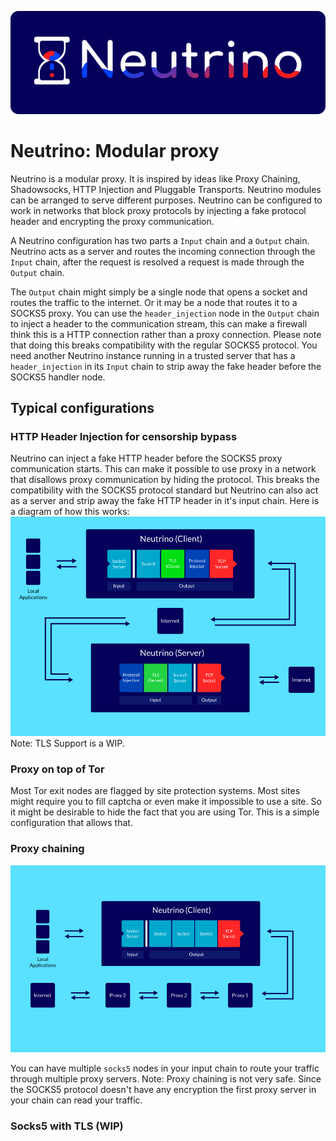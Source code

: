 
![Neutrino Logo](https://github.com/kuterd/neutrino/blob/master/branding/neutrino-logo-small.png?raw=true)


# Neutrino: Modular proxy 

Neutrino is a modular proxy. It is inspired by ideas like Proxy Chaining, Shadowsocks, HTTP Injection and Pluggable Transports.
Neutrino modules can be arranged to serve different purposes.
Neutrino can be configured to work in networks that block proxy protocols by injecting a fake protocol header and encrypting the proxy communication.

A Neutrino configuration has two parts a `Input` chain and a `Output` chain.  
Neutrino acts as a server and routes the incoming connection through the `Input` chain, after the request is resolved a request is made through the `Output` chain.

The `Output` chain might simply be a single node that opens a socket and routes the traffic to the internet.
Or it may be a node that routes it to a SOCKS5 proxy. You can use the `header_injection` node in the `Output` chain to inject a header to the communication stream, this can make a firewall think this is a HTTP connection
rather than a proxy connection. 
Please note that doing this breaks compatibility with the regular SOCKS5 protocol.
You need another Neutrino instance running in a trusted server that has a `header_injection` in its `Input` chain
to strip away the fake header before the SOCKS5 handler node. 

## Typical configurations

### HTTP Header Injection for censorship bypass

Neutrino can inject a fake HTTP header before the SOCKS5 proxy communication starts.
This can make it possible to use proxy in a network that disallows proxy communication by hiding the protocol.
This breaks the compatibility with the SOCKS5 protocol standard but Neutrino can also act as a server
and strip away the fake HTTP header in it's input chain. 
Here is a diagram of how this works:
![Neutrino Protocol Header injection diagram](https://github.com/kuterd/neutrino/blob/master/branding/neutrino_injection_explained.png?raw=true)
Note: TLS Support is a WIP.

### Proxy on top of Tor

Most Tor exit nodes are flagged by site protection systems. Most sites might require you to fill captcha or 
even make it impossible to use a site. So it might be desirable to hide the fact that you are using Tor.
This is a simple configuration that allows that.

### Proxy chaining

![Neutrino proxy chaining diagram](https://github.com/kuterd/neutrino/blob/master/branding/neutrino_chain_explained.png?raw=true)

You can have multiple `socks5` nodes in your input chain to route your traffic through multiple proxy servers. 
Note: Proxy chaining is not very safe. Since the SOCKS5 protocol doesn't have any encryption the first proxy server in your chain can read your traffic.    

### Socks5 with TLS (WIP)


 
